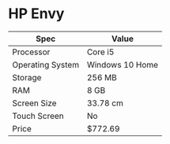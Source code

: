 # HP Envy

| Spec | Value |
|---|---|
| Processor | Core i5 |
| Operating System | Windows 10 Home |
| Storage | 256 MB |
| RAM | 8 GB |
| Screen Size | 33.78 cm |
| Touch Screen | No |
| Price | $772.69 |
